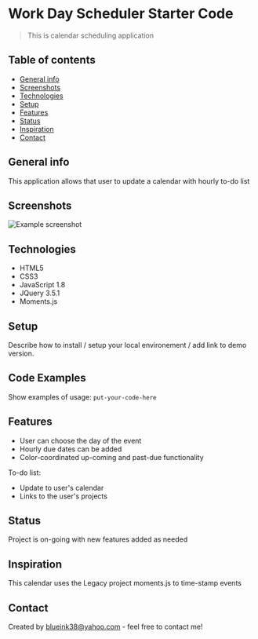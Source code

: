 # Work Day Scheduler Starter Code
> This is calendar scheduling application

## Table of contents
* [General info](#general-info)
* [Screenshots](#screenshots)
* [Technologies](#technologies)
* [Setup](#setup)
* [Features](#features)
* [Status](#status)
* [Inspiration](#inspiration)
* [Contact](#contact)

## General info
This application allows that user to update a calendar with hourly to-do list

## Screenshots
![Example screenshot](./img/screenshot.png)

## Technologies
* HTML5
* CSS3
* JavaScript 1.8
* JQuery 3.5.1
* Moments.js


## Setup
Describe how to install / setup your local environement / add link to demo version.

## Code Examples
Show examples of usage:
`put-your-code-here`

## Features
* User can choose the day of the event
* Hourly due dates can be added
* Color-coordinated up-coming and past-due functionality

To-do list:
* Update to user's calendar
* Links to the user's projects

## Status
Project is on-going with new features added as needed

## Inspiration
This calendar uses the Legacy project moments.js to time-stamp events

## Contact
Created by [blueink38@yahoo.com](https://github.com/blueink38) - feel free to contact me!